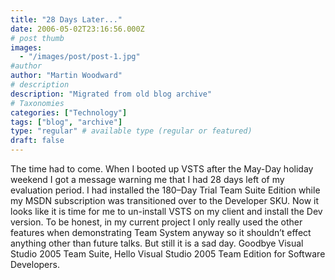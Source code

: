 ```yaml
---
title: "28 Days Later..."
date: 2006-05-02T23:16:56.000Z
# post thumb
images:
  - "/images/post/post-1.jpg"
#author
author: "Martin Woodward"
# description
description: "Migrated from old blog archive"
# Taxonomies
categories: ["Technology"]
tags: ["blog", "archive"]
type: "regular" # available type (regular or featured)
draft: false
---
```


[](http://www.woodwardweb.com/blog/28dayslater.png)[](http://www.woodwardweb.com/blog/28dayslater.png)The time had to come.  When I booted up VSTS after the May-Day holiday weekend I got a message warning me that I had 28 days left of my evaluation period.  I had installed the 180–Day Trial Team Suite Edition while my MSDN subscription was transitioned over to the Developer SKU.  Now it looks like it is time for me to un-install VSTS on my client and install the Dev version.  To be honest, in my current project I only really used the other features when demonstrating Team System anyway so it shouldn’t effect anything other than future talks.  But still it is a sad day.  Goodbye Visual Studio 2005 Team Suite, Hello Visual Studio 2005 Team Edition for Software Developers.